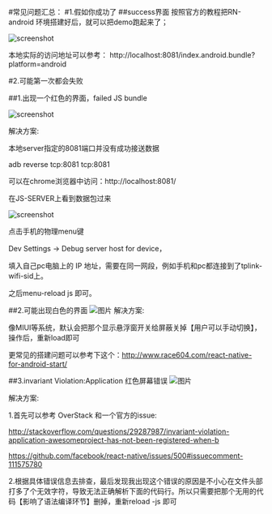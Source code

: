 #常见问题汇总：
#1.假如你成功了
##success界面
按照官方的教程把RN-android 环境搭建好后，就可以把demo跑起来了； 

![screenshot](http://img3.tbcdn.cn/L1/461/1/30148ef98d2c1ddd8e7c83f8d467caa0df75b48f)

本地实际的访问地址可以参考：
    http://localhost:8081/index.android.bundle?platform=android
    
#2.可能第一次都会失败

##1.出现一个红色的界面，failed JS bundle

![screenshot](http://img1.tbcdn.cn/L1/461/1/a32ef715aec032c8e9f7dc02393070c9ddb2fe39)

解决方案: 

本地server指定的8081端口并没有成功接送数据

adb reverse tcp:8081 tcp:8081

可以在chrome浏览器中访问：http://localhost:8081/

在JS-SERVER上看到数据包过来

![screenshot](http://img2.tbcdn.cn/L1/461/1/37047707bd13364486e54127b17715a3923f7dfb)

点击手机的物理menu键

Dev Settings -> Debug server host for device，

填入自己pc电脑上的 IP 地址，需要在同一网段，例如手机和pc都连接到了tplink-wifi-sid上。

之后menu-reload js 即可。

##2.可能出现白色的界面
![图片](http://img4.tbcdn.cn/L1/461/1/9edf84896db6155806115ee309be71ff4b046829)
解决方案:

像MIUI等系统，默认会把那个显示悬浮窗开关给屏蔽关掉【用户可以手动切换】，操作后，重新load即可

更常见的搭建问题可以参考下这个：http://www.race604.com/react-native-for-android-start/

##3.invariant Violation:Application 红色屏幕错误
![图片](https://github.com/yipengmu/react-native-android-lession/blob/master/pics/Screenshot_2015-09-23-12-30-41.png?raw=true)

解决方案:

1.首先可以参考 OverStack 和一个官方的issue:

http://stackoverflow.com/questions/29287987/invariant-violation-application-awesomeproject-has-not-been-registered-when-b

https://github.com/facebook/react-native/issues/500#issuecomment-111575780

2.根据具体错误信息去排查，最后发现我出现这个错误的原因是不小心在文件头部打多了个无效字符，导致无法正确解析下面的代码行。所以只需要把那个无用的代码【影响了语法编译环节】删掉，重新reload -js 即可